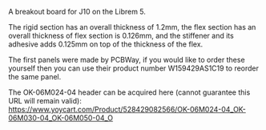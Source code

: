A breakout board for J10 on the Librem 5.

The rigid section has an overall thickness of 1.2mm, the flex section has an overall thickness of flex section is 0.126mm, and the stiffener and its adhesive adds 0.125mm on top of the thickness of the flex.

The first panels were made by PCBWay, if you would like to order these yourself then you can use their product number W159429AS1C19 to reorder the same panel.

The OK-06M024-04 header can be acquired here (cannot guarantee this URL will remain valid): https://www.yoycart.com/Product/528429082566/OK-06M024-04_OK-06M030-04_OK-06M050-04_O

